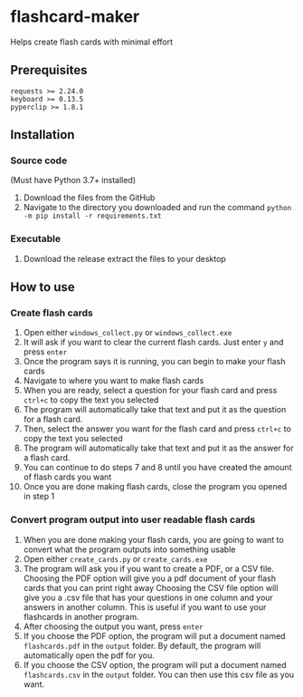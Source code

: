 # flashcard-maker
Helps create flash cards with minimal effort

## Prerequisites
```
requests >= 2.24.0
keyboard >= 0.13.5
pyperclip >= 1.8.1
```



## Installation

### Source code
(Must have Python 3.7+ installed)
1. Download the files from the GitHub
2. Navigate to the directory you downloaded and run the command `python -m pip install -r requirements.txt`

### Executable

1. Download the release extract the files to your desktop



## How to use

### Create flash cards

1. Open either `windows_collect.py` or `windows_collect.exe`
2. It will ask if you want to clear the current flash cards. Just enter `y` and press `enter`
3. Once the program says it is running, you can begin to make your flash cards
4. Navigate to where you want to make flash cards
5. When you are ready, select a question for your flash card and press `ctrl+c` to copy the text you selected
6. The program will automatically take that text and put it as the question for a flash card. 
7. Then, select the answer you want for the flash card and press `ctrl+c` to copy the text you selected
8. The program will automatically take that text and put it as the answer for a flash card.
9. You can continue to do steps 7 and 8 until you have created the amount of flash cards you want
10. Once you are done making flash cards, close the program you opened in step 1

### Convert program output into user readable flash cards

1. When you are done making your flash cards, you are going to want to convert what the program outputs into something usable
2. Open either `create_cards.py` or `create_cards.exe`
3. The program will ask you if you want to create a PDF, or a CSV file. Choosing the PDF option will give you a pdf document of your flash cards that you can print right away
Choosing the CSV file option will give you a .csv file that has your questions in one column and your answers in another column. This is useful if you want to use your flashcards in another program.
4. After choosing the output you want, press `enter`
5. If you choose the PDF option, the program will put a document named `flashcards.pdf` in the `output` folder. By default, the program will automatically open the pdf for you.
6. If you choose the CSV option, the program will put a document named `flashcards.csv` in the `output` folder. You can then use this csv file as you want.